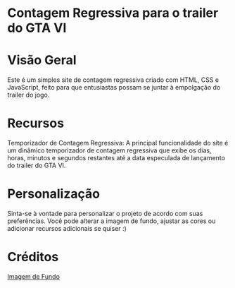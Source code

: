 
# Contagem Regressiva para o trailer do GTA VI

 # Visão Geral
Este é um simples site de contagem regressiva criado com HTML, CSS e JavaScript, feito para que entusiastas possam se juntar à empolgação do trailer do jogo.

# Recursos
Temporizador de Contagem Regressiva: A principal funcionalidade do site é um dinâmico temporizador de contagem regressiva que exibe os dias, horas, minutos e segundos restantes até a data especulada de lançamento do trailer do GTA VI.

# Personalização
Sinta-se à vontade para personalizar o projeto de acordo com suas preferências. Você pode alterar a imagem de fundo, ajustar as cores ou adicionar recursos adicionais se quiser :)

# Créditos
[Imagem de Fundo](https://www.wallpaperflare.com/ai-art-city-illustration-grand-theft-auto-vice-city-skyline-wallpaper-yjlhq)
